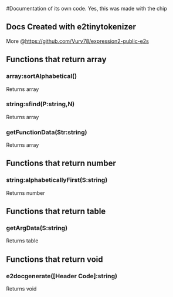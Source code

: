 #Documentation of its own code.
 Yes, this was made with the chip

## Docs Created with e2tinytokenizer
More @https://github.com/Vurv78/expression2-public-e2s

## Functions that return **array**

### array:sortAlphabetical()
Returns array
### string:sfind(P:string,N)
Returns array
### getFunctionData(Str:string)
Returns array

## Functions that return **number**

### string:alphabeticallyFirst(S:string)
Returns number

## Functions that return **table**

### getArgData(S:string)
Returns table

## Functions that return **void**

### e2docgenerate([Header Code]:string)
Returns void
